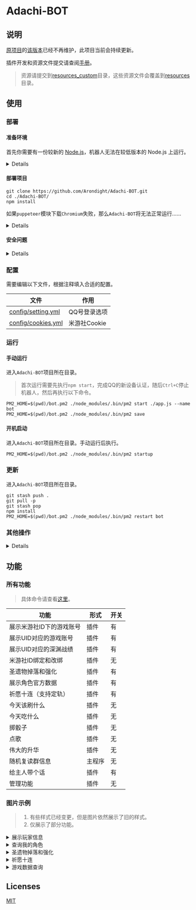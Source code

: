 # Adachi-BOT

## 说明

[原项目](https://github.com/SilveryStar/Adachi-BOT)的[该版本](https://github.com/SilveryStar/Adachi-BOT/tree/ver1.4.6)已经不再维护，此项目当前会持续更新。

插件开发和资源文件提交请查阅[手册](docs/README.md)。

> 资源请提交到[resources\_custom](resources\_custom/)目录，这些资源文件会覆盖到[resources](resources)目录。

## 使用

### 部署

#### 准备环境

首先你需要有一份较新的 [Node.js](https://nodejs.org/en/download/)，机器人无法在较低版本的 Node.js 上运行。

<details>

##### CentOS、RHEL

```
sudo yum -y remove nodejs
curl -fsSL https://rpm.nodesource.com/setup_16.x | sudo -E bash -
sudo yum -y install nodejs
```

##### Ubuntu、Debian

```
sudo apt -y remove nodejs
curl -fsSL https://deb.nodesource.com/setup_16.x | sudo -E bash -
sudo apt -y install nodejs
```

</details>

#### 部署项目

```
git clone https://github.com/Arondight/Adachi-BOT.git
cd ./Adachi-BOT/
npm install
```

如果`puppeteer`模块下载`Chromium`失败，那么`Adachi-BOT`将无法正常运行……

<details>

此时你有三种选择。首先删除`./node_modules/`目录。

其一，使用系统自带的`Chromium`，这里以`CentOS`为例，执行以下命令。

> 这里需要找到`Chromium`的二进制可执行文件路径，而非启动脚本或其链接的路径。

```
yum -y install epel-release
yum -y install chromium
grep PUPPETEER_EXECUTABLE_PATH ~/.bashrc || ( echo 'export PUPPETEER_EXECUTABLE_PATH=/usr/lib64/chromium-browser/chromium-browser' | tee -a ~/.bashrc )
source ~/.bashrc
PUPPETEER_SKIP_CHROMIUM_DOWNLOAD=true npm install
```

其二，通过任意合法途径获得一个可以访问国际互联网的`http`代理，然后执行以下命令。

```
npm_config_proxy=http://<ip>:<port> npm install
```

其三，尝试改用`Firefox`，执行以下命令。

```
PUPPETEER_PRODUCT=firefox npm install
```

</details>

#### 安全问题

<details>

`Adachi-BOT`会在`9934`端口启用一个`http://`文件服务，并使用`http://localhost:9934`访问资源文件。这可能会造成一些安全问题，建议使用防火墙管控一下`9934`端口。因为访问资源文件使用了本地回环，所以防火墙不会影响机器人的正常运行。

这里以`CentOS`为例，演示如何使用防火墙管控`9934`端口，执行以下命令。

```
sudo yum -y install firewalld
sudo systemctl enable --now firewalld.service
sudo firewall-cmd --remove-port=9934/tcp --permanent
sudo firewall-cmd --reload
sudo firewall-cmd --list-all
```

> 配置防火墙可能会对你的其他服务产生影响，你需要手动配置（`--add-port`、`--add-service`）白名单来开启所需端口。

</details>

### 配置

需要编辑以下文件，根据注释填入合适的配置。

| 文件 | 作用 |
| --- | --- |
| [config/setting.yml](config/setting.yml) | QQ号登录选项 |
| [config/cookies.yml](config/cookies.yml) | 米游社Cookie |

### 运行

#### 手动运行

进入`Adachi-BOT`项目所在目录。

> 首次运行需要先执行`npm start`，完成QQ的新设备认证，随后`Ctrl+C`停止机器人，然后再执行以下命令。

```
PM2_HOME=$(pwd)/bot.pm2 ./node_modules/.bin/pm2 start ./app.js --name bot
PM2_HOME=$(pwd)/bot.pm2 ./node_modules/.bin/pm2 save
```

#### 开机启动

进入`Adachi-BOT`项目所在目录。手动运行后执行。

```
PM2_HOME=$(pwd)/bot.pm2 ./node_modules/.bin/pm2 startup
```

### 更新

进入`Adachi-BOT`项目所在目录。

```
git stash push .
git pull -p
git stash pop
npm install
PM2_HOME=$(pwd)/bot.pm2 ./node_modules/.bin/pm2 restart bot
```

### 其他操作

<details>

#### 查看状态

进入`Adachi-BOT`项目所在目录。

```
PM2_HOME=$(pwd)/bot.pm2 ./node_modules/.bin/pm2 list bot
```

#### 查看日志

进入`Adachi-BOT`项目所在目录。

```
PM2_HOME=$(pwd)/bot.pm2 ./node_modules/.bin/pm2 log bot
```

#### 手动停止

进入`Adachi-BOT`项目所在目录。

```
PM2_HOME=$(pwd)/bot.pm2 ./node_modules/.bin/pm2 stop bot
```

</details>

## 功能

### 所有功能

> 具体命令请查看[这里](src/plugins/tools/help.js)。

| 功能 | 形式 | 开关 |
| --- | --- | --- |
| 展示米游社ID下的游戏账号 | 插件 | 有 |
| 展示UID对应的游戏账号 | 插件 | 有 |
| 展示UID对应的深渊战绩 | 插件 | 有 |
| 米游社ID绑定和改绑 | 插件 | 无 |
| 圣遗物掉落和强化 | 插件 | 有 |
| 展示角色官方数据 | 插件 | 有 |
| 祈愿十连（支持定轨） | 插件 | 有 |
| 今天该刷什么 | 插件 | 无 |
| 今天吃什么 | 插件 | 无 |
| 掷骰子 | 插件 | 无 |
| 点歌 | 插件 | 无 |
| 伟大的升华 | 插件 | 无 |
| 随机复读群信息 | 主程序 | 无 |
| 给主人带个话 | 插件 | 有 |
| 管理功能 | 插件 | 无 |

### 图片示例

> 1. 有些样式已经变更，但是图片依然展示了旧的样式。
> 2. 仅展示了部分功能。

<details>
<summary>展示玩家信息</summary>
<div align="center">
  <img src="https://github.com/SilveryStar/image/blob/master/Adachi-BOT/CardExample.png" alt="ERROR">
</div>
</details>

<details>
<summary>查询我的角色</summary>
<div align="center">
  <img src="https://github.com/SilveryStar/image/blob/master/Adachi-BOT-v2/anemo-character.png" alt="ERROR">
</div>
</details>

<details>
<summary>圣遗物掉落和强化</summary>
<div align="center">
  <img src="https://github.com/SilveryStar/image/blob/master/Adachi-BOT-v2/artifact-init.png" alt="ERROR">
  <img src="https://github.com/SilveryStar/image/blob/master/Adachi-BOT-v2/artifact-rein.png" alt="ERROR">
</div>
</details>

<details>
<summary>祈愿十连</summary>
<div align="center">
  <img src="https://github.com/SilveryStar/image/blob/master/Adachi-BOT-v2/character-wish.png" alt="ERROR">
</div>
</details>

<details>
<summary>游戏数据查询</summary>
<div align="center">
  <img src="https://github.com/SilveryStar/image/blob/master/Adachi-BOT-v2/character-info-4.png" alt="ERROR">
  <img src="https://github.com/SilveryStar/image/blob/master/Adachi-BOT-v2/weapon-info-4.png" alt="ERROR">
</div>
</details>

## Licenses

[MIT](LICENSE)

